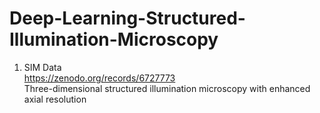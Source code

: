 # Deep-Learning-Structured-Illumination-Microscopy


1. SIM Data <br>
https://zenodo.org/records/6727773 <br>
Three-dimensional structured illumination microscopy with enhanced axial resolution <br>
